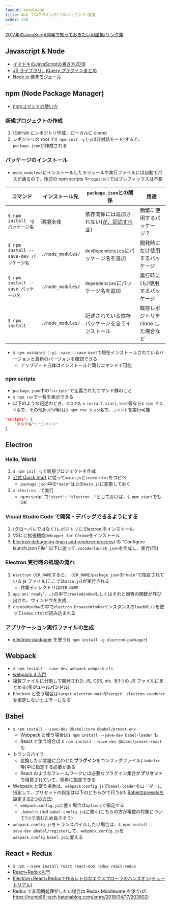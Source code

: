 ```yaml
---
layout: knowledge
title: Web プログラミング(フロントエンド)覚書
order: 230
---
```


[2017年のJavaScript開発で知っておきたい用語集/リンク集](https://qiita.com/tomoyamachi/items/b398f35882fb57b975ad)



## Javascript & Node

- [イマドキのJavaScriptの書き方2018](https://qiita.com/shibukawa/items/19ab5c381bbb2e09d0d9)
- [JS ライブラリ、jQuery プラグインまとめ](http://coliss.com/articles/build-websites/operation/javascript/best-javascript-libs-jquery-plugins-2016.html)
- [Node.js 標準モジュール](http://yohshiy.blog.fc2.com/blog-entry-310.html)



## npm (Node Package Manager)

- [npmコマンドの使い方](https://qiita.com/yoh-nak/items/8446bf12094c729d00fe)



### 新規プロジェクトの作成

1. (GitHub にレポジトリ作成、ローカルに clone)
2. レポジトリの root で`$ npm init -y` (`-y`は非対話モード)すると、`package.json`が作成される



### パッケージのインストール

- `node_modules/`にインストールしたモジュールや実行ファイルには自動でパスが通るので、後述の npm scripts や`require()`ではプレフィックスは不要

| コマンド                                | インストール先    | `package.json`との関係                                       | 用途                                |
| --------------------------------------- | ----------------- | ------------------------------------------------------------ | ----------------------------------- |
| `$ npm install -g パッケージ名`         | 環境全体          | 依存関係には追加されない([が、記述すべき](https://qiita.com/Jxck_/items/efaff21b977ddc782971#%E3%83%84%E3%83%BC%E3%83%AB%E3%82%82-packagejson-%E3%81%A7)) | 頻繁に使用するパッケージ？          |
| `$ npm install --save-dev パッケージ名` | `./node_modules/` | `devDependencies`にパッケージ名を追加                        | 開発時にだけ使用するパッケージ      |
| `$ npm install --save パッケージ名`     | `./node_modules/` | `dependencies`にパッケージ名を追加                           | 実行時に(も)使用するパッケージ      |
| `$ npm install`                         | `./node_modules/` | 記述されている依存パッケージを全てインストール               | 既存レポジトリを clone した場合など |

- `$ npm outdated [-g|--save|--save-dev]`で現在インストールされているバージョンと最新のバージョンを確認できる
  - アップデート自体はインストールと同じコマンドで可能



### npm scripts

* `package.json`中の`"scripts"`で定義されたコマンド群のこと
* `$ npm run`で一覧を表示できる
* 以下のような記述のとき、`タスク名` = `install`, `start`, `test`等なら`$ npm タスク名`で、その他(`build`等)は`$ npm run タスク名`で、`コマンド`を実行可能

```json
"scripts": {
    "タスク名": "コマンド"
}
```



## Electron

### Hello, World

1. `$ npm init -y`で新規プロジェクトを作成
2. [公式 Quick Start](https://electronjs.org/docs/tutorial/quick-start) に従って`main.js`と`index.html`をコピペ
   - `package.json`中の`"main"`は上の`main.js`に変更しておく
3. `$ electron .`で実行
   - npm script で`"start": "electron ."`としておけば、`$ npm start`でも OK



### Visual Studio Code で開発・デバッグできるようにする

1. (グローバルではなく)レポジトリに Electron をインストール
2. VSC に拡張機能`Debugger for Chrome`をインストール
3. [Electron debugging (main and renderer process)](https://github.com/Microsoft/vscode-recipes/tree/master/Electron) の "Configure launch.json File" 以下に従って`.vscode/launch.json`を作成し、実行(F5)



### Electron 実行時の処理の流れ

1. `electron DIR_NAME`すると、` DIR_NAME/package.json`の`"main"`で指定されている js ファイル(ここでは`main.js`)が実行される
   * 作業ディレクトリは`DIR_NAME`
2. `app.on('ready', …)`の中で`createWindow`もしくはそれと同等の関数が呼び出され、ウィンドウを生成
3. `createWindow`の中で`electron.BrowserWindow`インスタンスの`loadURL()`を使って`index.html`が読み込まれる



### アプリケーション実行ファイルの生成

- [electron-packager](https://github.com/electron/electron-packager) を使う(`$ npm install -g electron-packager`)



## Webpack

- `$ npm install --save-dev webpack webpack-cli`
- [webpack 4 入門](https://qiita.com/soarflat/items/28bf799f7e0335b68186)
- 複数ファイルに分割して開発された JS, CSS, etc. を1つの JS ファイルにまとめる(**モジュールバンドル**)
- Electron と使う場合は`target:electron-main`や`target: electron-renderer`を指定しないとエラーになる



## Babel

- `$ npm install --save-dev @babel/core @babel/preset-env`
  - Webpack と使う場合は`$ npm install --save-dev babel-loader` も
  - React と使う場合は `$ npm install --save-dev @babel/preset-react`も
- トランスパイラ
  - 変換したい言語に合わせた**プラグイン**をコンフィグファイル(`.babelrc`等)中に指定する必要がある
  - React のようなフレームワークには必要なプラグイン集合が**プリセット**で用意されていて、簡単に指定できる
- Webpack と使う場合は、`webpack.config.js`で`babel-loader`をローダーに指定して、プリセットの指定は以下のどちらかで行う(cf. [Babelのpresetsを設定する2つの方法](https://qiita.com/tmiki/items/86abc565d06ced78d968))
  - `webpack.config.js`に書く場合は`options`で指定する
  - `.babelrc` (not `babel.config.js`)に書く(こちらの方が複数の対象について1つで済むため良さそう)
- `webpack.config.js`をトランスパイルしたい場合は、`$ npm install --save-dev @babel/register`して、`webpack.config.js`を`webpack.config.babel.js`に変える



## React + Redux

- `$ npm --save install react react-dom redux react-redux`
- [React+Redux入門](https://qiita.com/erukiti/items/e16aa13ad81d5938374e)
- [Electron+React+Reduxで作るレトロなエクスプローラのハンズオン(チュートリアル)](https://qiita.com/tashxii/items/290a3421d520bdae0c36)
- Redux で非同期処理がしたい場合は Redux Middleware を使う(cf. https://numb86-tech.hatenablog.com/entry/2018/04/17/203802)

